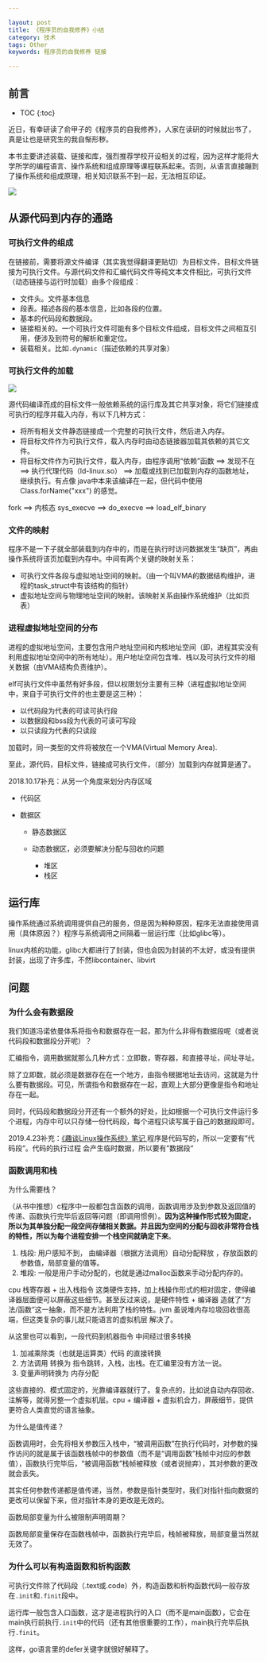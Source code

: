 ```yaml
---

layout: post
title: 《程序员的自我修养》小结
category: 技术
tags: Other
keywords: 程序员的自我修养 链接

---
```


## 前言 

* TOC
{:toc}

近日，有幸研读了俞甲子的《程序员的自我修养》，人家在读研的时候就出书了，真是让也是研究生的我自惭形秽。

本书主要讲述装载、链接和库，强烈推荐学校开设相关的过程，因为这样才能将大学所学的编程语言、操作系统和组成原理等课程联系起来。否则，从语言直接蹦到了操作系统和组成原理，相关知识联系不到一起，无法相互印证。

![](/public/upload/linux/turing_machine.png)
## 从源代码到内存的通路 

### 可执行文件的组成

在链接前，需要将源文件编译（其实我觉得翻译更贴切）为目标文件，目标文件链接为可执行文件。与源代码文件和汇编代码文件等纯文本文件相比，可执行文件（动态链接与运行时加载）由多个段组成：

- 文件头。文件基本信息
- 段表。描述各段的基本信息，比如各段的位置。
- 基本的代码段和数据段。
- 链接相关的。一个可执行文件可能有多个目标文件组成，目标文件之间相互引用，便涉及到符号的解析和重定位。
- 装载相关。比如`.dynamic`（描述依赖的共享对象）

### 可执行文件的加载

![](/public/upload/other/linux_compile_and_link.jpeg)

源代码编译而成的目标文件一般依赖系统的运行库及其它共享对象，将它们链接成可执行的程序并载入内存，有以下几种方式：

- 将所有相关文件静态链接成一个完整的可执行文件，然后进入内存。
- 将目标文件作为可执行文件，载入内存时由动态链接器加载其依赖的其它文件。
- 将目标文件作为可执行文件，载入内存，由程序调用“依赖”函数 ==> 发现不在 ==> 执行代理代码（ld-linux.so） ==> 加载或找到已加载到内存的函数地址，继续执行。有点像 java中本来该编译在一起，但代码中使用Class.forName("xxx") 的感觉。

fork ==> 内核态 sys_execve ==> do_execve ==> load_elf_binary

### 文件的映射

程序不是一下子就全部装载到内存中的，而是在执行时访问数据发生“缺页”，再由操作系统将该页加载到内存中。中间有两个关键的映射关系：

- 可执行文件各段与虚拟地址空间的映射。（由一个叫VMA的数据结构维护，进程的task_struct中有该结构的指针）
- 虚拟地址空间与物理地址空间的映射。该映射关系由操作系统维护（比如页表）

### 进程虚拟地址空间的分布

进程的虚拟地址空间，主要包含用户地址空间和内核地址空间（即，进程其实没有利用虚拟地址空间中的所有地址）。用户地址空间包含堆、栈以及可执行文件的相关数据（由VMA结构负责维护）。

elf可执行文件中虽然有好多段，但以权限划分主要有三种（进程虚拟地址空间中，来自于可执行文件的也主要是这三种）：

- 以代码段为代表的可读可执行段
- 以数据段和bss段为代表的可读可写段
- 以只读段为代表的只读段

加载时，同一类型的文件将被放在一个VMA(Virtual Memory Area).

至此，源代码，目标文件，链接成可执行文件，（部分）加载到内存就算是通了。

2018.10.17补充：从另一个角度来划分内存区域

- 代码区
- 数据区

	* 静态数据区
	* 动态数据区，必须要解决分配与回收的问题

		* 堆区
		* 栈区

## 运行库

操作系统通过系统调用提供自己的服务，但是因为种种原因，程序无法直接使用调用（具体原因？）程序与系统调用之间隔着一层运行库（比如glibc等）。

linux内核的功能，glibc大都进行了封装，但也会因为封装的不太好，或没有提供封装，出现了许多库，不然libcontainer、libvirt



## 问题

### 为什么会有数据段

我们知道冯诺依曼体系将指令和数据存在一起，那为什么非得有数据段呢（或者说代码段和数据段分开呢）？

汇编指令，调用数据就那么几种方式：立即数，寄存器，和直接寻址，间址寻址。

除了立即数，就必须是数据存在在一个地方，由指令根据地址去访问，这就是为什么要有数据段。可见，所谓指令和数据存在一起，直观上大部分更像是指令和地址存在一起。

同时，代码段和数据段分开还有一个额外的好处，比如根据一个可执行文件运行多个进程，内存中可以只存储一份代码段，每个进程只读写属于自己的数据段即可。

2019.4.23补充：[《趣谈Linux操作系统》笔记
](http://qiankunli.github.io/2019/04/08/interest_linux_note.html)程序是代码写的，所以一定要有”代码段“。代码的执行过程 会产生临时数据，所以要有”数据段“

### 函数调用和栈

为什么需要栈？

（从书中推想）c程序中一般都包含函数的调用，函数调用涉及到参数及返回值的传递、函数执行完毕后返回等问题（即调用惯例）。**因为这种操作形式较为固定，所以为其单独分配一段空间存储相关数据。并且因为空间的分配与回收非常符合栈的特性，所以为每个进程安排一个栈空间就确定下来**。

1. 栈段: 用户感知不到， 由编译器（根据方法调用）自动分配释放 ，存放函数的参数值，局部变量的值等。
2. 堆段: 一般是用户手动分配的，也就是通过malloc函数来手动分配内存的。

cpu 栈寄存器 + 出入栈指令 这类硬件支持，加上栈操作形式的相对固定，使得编译器层面便可以屏蔽这些细节。甚至反过来说，是硬件特性 + 编译器 造就了“方法/函数”这一抽象，而不是方法利用了栈的特性。jvm 虽说堆内存垃圾回收很高端，但这类复杂的事儿就只能语言的虚拟机层 解决了。

从这里也可以看到，一段代码到机器指令 中间经过很多转换

1. 加减乘除类（也就是运算类）代码 的直接转换
2. 方法调用 转换为 指令跳转，入栈，出栈。在汇编里没有方法一说。
3. 变量声明转换为 内存分配

这些直接的、模式固定的，光靠编译器就行了。复杂点的，比如说自动内存回收、注解等，就得另整一个虚拟机层。cpu + 编译器 + 虚拟机合力，屏蔽细节，提供更符合人类直觉的语言抽象。

为什么是值传递？

函数调用时，会先将相关参数压入栈中，“被调用函数”在执行代码时，对参数的操作访问的就是属于该函数栈帧中的参数值（而不是“调用函数”栈帧中对应的参数值），函数执行完毕后，“被调用函数”栈帧被释放（或者说抛弃），其对参数的更改就会丢失。

其实任何参数传递都是值传递，当然，参数是指针类型时，我们对指针指向数据的更改可以保留下来，但对指针本身的更改是无效的。

函数局部变量为什么被限制声明周期？

函数局部变量保存在函数栈帧中，函数执行完毕后，栈帧被释放，局部变量当然就无效了。

### 为什么可以有构造函数和析构函数

可执行文件除了代码段（.text或.code）外，构造函数和析构函数代码一般存放在`.init`和`.finit`段中。

运行库一般包含入口函数，这才是进程执行的入口（而不是main函数），它会在main执行前执行`.init`中的代码（还有其他很重要的工作），main执行完毕后执行`.finit`。

这样，go语言里的defer关键字就很好解释了。





